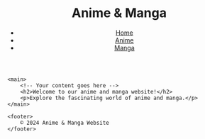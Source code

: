 
<html lang="en">
<head>
    <meta charset="UTF-8">
    <meta name="viewport" content="width=device-width, initial-scale=1.0">
    <title>Anime & Manga Website</title>
    <link rel="stylesheet" href="styles.css">
</head>
<body>
    <header>
        <h1>Anime & Manga</h1>
        <nav>
            <ul>
                <li><a href="#">Home</a></li>
                <li><a href="#">Anime</a></li>
                <li><a href="#">Manga</a></li>
                <!-- Add more navigation links as needed -->
            </ul>
        </nav>
    </header>

    <main>
        <!-- Your content goes here -->
        <h2>Welcome to our anime and manga website!</h2>
        <p>Explore the fascinating world of anime and manga.</p>
    </main>

    <footer>
        © 2024 Anime & Manga Website
    </footer>
</body>
</html>
